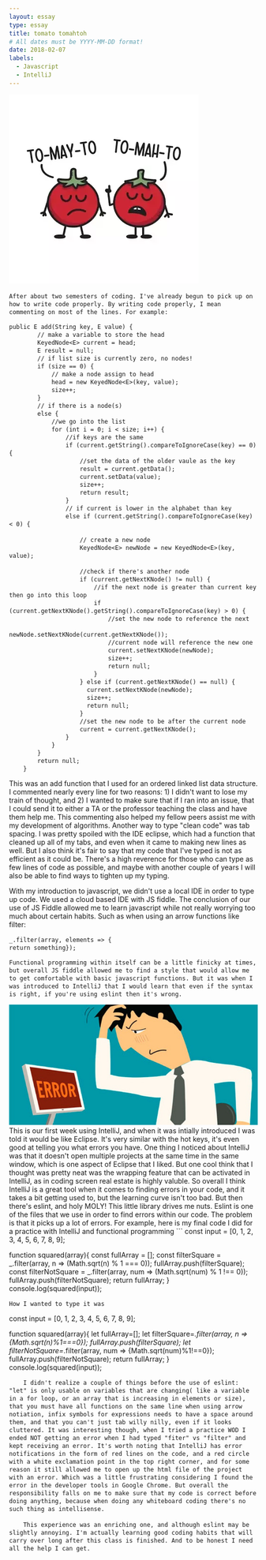 ```yaml
---
layout: essay
type: essay
title: tomato tomahtoh
# All dates must be YYYY-MM-DD format!
date: 2018-02-07
labels:
  - Javascript
  - IntelliJ
---
```

<img class="ui medium centered rounded image" src="../images/tomato.png">

	After about two semesters of coding. I've already begun to pick up on how to write code properly. By writing code properly, I mean commenting on most of the lines. For example:

```
public E add(String key, E value) {
		// make a variable to store the head
		KeyedNode<E> current = head;
		E result = null;
		// if list size is currently zero, no nodes!
		if (size == 0) {
			// make a node assign to head
			head = new KeyedNode<E>(key, value);
			size++;
		}
		// if there is a node(s)
		else {
			//we go into the list
			for (int i = 0; i < size; i++) {
				//if keys are the same
				if (current.getString().compareToIgnoreCase(key) == 0) {					
					//set the data of the older vaule as the key
					result = current.getData();
					current.setData(value);
					size++;
					return result;
				}
				// if current is lower in the alphabet than key
				else if (current.getString().compareToIgnoreCase(key) < 0) {
					
					// create a new node
					KeyedNode<E> newNode = new KeyedNode<E>(key, value);
					
					//check if there's another node
					if (current.getNextKNode() != null) {
						//if the next node is greater than current key then go into this loop
						if (current.getNextKNode().getString().compareToIgnoreCase(key) > 0) {
							//set the new node to reference the next
							newNode.setNextKNode(current.getNextKNode());
							//current node will reference the new one
							current.setNextKNode(newNode);
							size++;
							return null;
						}
					} else if (current.getNextKNode() == null) {
					  current.setNextKNode(newNode);
					  size++;
					  return null;					  
					}
					//set the new node to be after the current node
					current = current.getNextKNode();					
				}
			}
		}
		return null;
	}
```
This was an add function that I used for an ordered linked list data structure. I commented nearly every line for two reasons: 1) I didn't want to lose my train of thought, and 2) I wanted to make sure that if I ran into an issue, that I could send it to either a TA or the professor teaching the class and have them help me. This commenting also helped my fellow peers assist me with my development of algorithms. Another way to type "clean code" was tab spacing. I was pretty spoiled with the IDE eclipse, which had a function that cleaned up all of my tabs, and even when it came to making new lines as well. But I also think it's fair to say that my code that I've typed is not as efficient as it could be. There's a high reverence for those who can type as few lines of code as possible, and maybe with another couple of years I will also be able to find ways to tighten up my typing.

With my introduction to javascript, we didn't use a local IDE in order to type up code. We used a cloud based IDE with JS fiddle. The conclusion of our use of JS Fiddle allowed me to learn javascript while not really worrying too much about certain habits. Such as when using an arrow functions like filter:
```
_.filter(array, elements => {
return something});
```
	Functional programming within itself can be a little finicky at times, but overall JS fiddle allowed me to find a style that would allow me to get comfortable with basic javascript functions. But it was when I was introduced to IntelliJ that I would learn that even if the syntax is right, if you're using eslint then it's wrong. 
<img class="ui medium centered rounded image" src="../images/error.jpg">
	This is our first week using IntelliJ, and when it was intially introduced I was told it would be like Eclipse. It's very similar with the hot keys, it's even good at telling you what errors you have. One thing I noticed about IntelliJ was that it doesn't open multiple projects at the same time in the same window, which is one aspect of Eclipse that I liked. But one cool think that I thought was pretty neat was the wrapping feature that can be activated in IntelliJ, as in coding screen real estate is highly valuble. So overall I think IntelliJ is a great tool when it comes to finding errors in your code, and it takes a bit getting used to, but the learning curve isn't too bad. But then there's eslint, and holy MOLY! This little library drives me nuts. Eslint is one of the files that we use in order to find errors within our code. The problem is that it picks up a lot of errors. For example, here is my final code I did for a practice with IntelliJ and functional programming
```
const input = [0, 1, 2, 3, 4, 5, 6, 7, 8, 9];

function squared(array){
  const fullArray = [];
  const filterSquare = _.filter(array, n => (Math.sqrt(n) % 1 === 0));
  fullArray.push(filterSquare);
  const filterNotSquare = _.filter(array, num => (Math.sqrt(num) % 1 !== 0));
  fullArray.push(filterNotSquare);
  return fullArray;
}
console.log(squared(input));
```
How I wanted to type it was 
```
const input = [0, 1, 2, 3, 4, 5, 6, 7, 8, 9];

function squared(array){
  let fullArray=[];
  let filterSquare=_.filter(array, n => 
   {Math.sqrt(n)%1===0});
    fullArray.push(filterSquare);
  let filterNotSquare=_.filter(array, num => 
   {Math.sqrt(num)%1!==0});
    fullArray.push(filterNotSquare);
  return fullArray;
}
console.log(squared(input));
```
	I didn't realize a couple of things before the use of eslint: "let" is only usable on variables that are changing( like a variable in a for loop, or an array that is increasing in elements or size), that you must have all functions on the same line when using arrow notiation, infix symbols for expressions needs to have a space around them, and that you can't just tab willy nilly, even if it looks cluttered. It was interesting though, when I tried a practice WOD I ended NOT getting an error when I had typed "fiter" vs "filter" and kept receiving an error. It's worth noting that IntelliJ has error notifications in the form of red lines on the code, and a red circle with a white exclamation point in the top right corner, and for some reason it still allowed me to open up the html file of the project with an error. Which was a little frustrating considering I found the error in the developer tools in Google Chrome. But overall the responsibility falls on me to make sure that my code is correct before doing anything, because when doing any whiteboard coding there's no such thing as intellisense. 

	This experience was an enriching one, and although eslint may be slightly annoying. I'm actually learning good coding habits that will carry over long after this class is finished. And to be honest I need all the help I can get.
